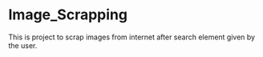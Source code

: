 # Image_Scrapping
This is project to scrap images from internet after search element given by the user.
